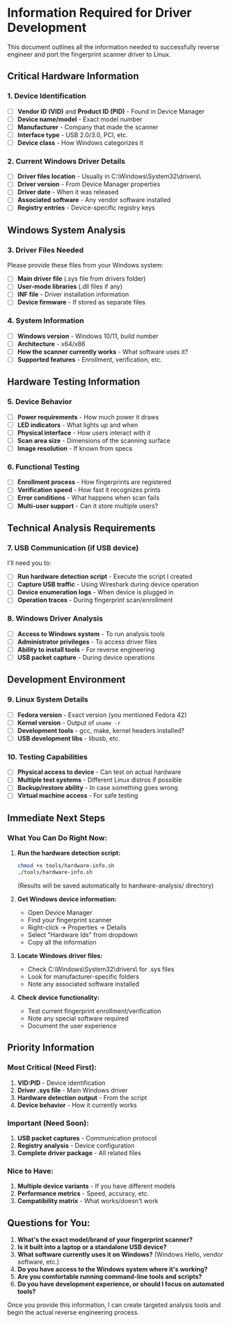 # Information Required for Driver Development

This document outlines all the information needed to successfully reverse engineer and port the fingerprint scanner driver to Linux.

## Critical Hardware Information

### 1. Device Identification
- [ ] **Vendor ID (VID)** and **Product ID (PID)** - Found in Device Manager
- [ ] **Device name/model** - Exact model number
- [ ] **Manufacturer** - Company that made the scanner
- [ ] **Interface type** - USB 2.0/3.0, PCI, etc.
- [ ] **Device class** - How Windows categorizes it

### 2. Current Windows Driver Details
- [ ] **Driver files location** - Usually in C:\Windows\System32\drivers\
- [ ] **Driver version** - From Device Manager properties
- [ ] **Driver date** - When it was released
- [ ] **Associated software** - Any vendor software installed
- [ ] **Registry entries** - Device-specific registry keys

## Windows System Analysis

### 3. Driver Files Needed
Please provide these files from your Windows system:
- [ ] **Main driver file** (.sys file from drivers folder)
- [ ] **User-mode libraries** (.dll files if any)
- [ ] **INF file** - Driver installation information
- [ ] **Device firmware** - If stored as separate files

### 4. System Information
- [ ] **Windows version** - Windows 10/11, build number
- [ ] **Architecture** - x64/x86
- [ ] **How the scanner currently works** - What software uses it?
- [ ] **Supported features** - Enrollment, verification, etc.

## Hardware Testing Information

### 5. Device Behavior
- [ ] **Power requirements** - How much power it draws
- [ ] **LED indicators** - What lights up and when
- [ ] **Physical interface** - How users interact with it
- [ ] **Scan area size** - Dimensions of the scanning surface
- [ ] **Image resolution** - If known from specs

### 6. Functional Testing
- [ ] **Enrollment process** - How fingerprints are registered
- [ ] **Verification speed** - How fast it recognizes prints
- [ ] **Error conditions** - What happens when scan fails
- [ ] **Multi-user support** - Can it store multiple users?

## Technical Analysis Requirements

### 7. USB Communication (if USB device)
I'll need you to:
- [ ] **Run hardware detection script** - Execute the script I created
- [ ] **Capture USB traffic** - Using Wireshark during device operation
- [ ] **Device enumeration logs** - When device is plugged in
- [ ] **Operation traces** - During fingerprint scan/enrollment

### 8. Windows Driver Analysis
- [ ] **Access to Windows system** - To run analysis tools
- [ ] **Administrator privileges** - To access driver files
- [ ] **Ability to install tools** - For reverse engineering
- [ ] **USB packet capture** - During device operations

## Development Environment

### 9. Linux System Details
- [ ] **Fedora version** - Exact version (you mentioned Fedora 42)
- [ ] **Kernel version** - Output of `uname -r`
- [ ] **Development tools** - gcc, make, kernel headers installed?
- [ ] **USB development libs** - libusb, etc.

### 10. Testing Capabilities
- [ ] **Physical access to device** - Can test on actual hardware
- [ ] **Multiple test systems** - Different Linux distros if possible
- [ ] **Backup/restore ability** - In case something goes wrong
- [ ] **Virtual machine access** - For safe testing

## Immediate Next Steps

### What You Can Do Right Now:

1. **Run the hardware detection script:**
   ```bash
   chmod +x tools/hardware-info.sh
   ./tools/hardware-info.sh
   ```
   (Results will be saved automatically to hardware-analysis/ directory)

2. **Get Windows device information:**
   - Open Device Manager
   - Find your fingerprint scanner
   - Right-click → Properties → Details
   - Select "Hardware Ids" from dropdown
   - Copy all the information

3. **Locate Windows driver files:**
   - Check C:\Windows\System32\drivers\ for .sys files
   - Look for manufacturer-specific folders
   - Note any associated software installed

4. **Check device functionality:**
   - Test current fingerprint enrollment/verification
   - Note any special software required
   - Document the user experience

## Priority Information

### Most Critical (Need First):
1. **VID:PID** - Device identification
2. **Driver .sys file** - Main Windows driver
3. **Hardware detection output** - From the script
4. **Device behavior** - How it currently works

### Important (Need Soon):
1. **USB packet captures** - Communication protocol
2. **Registry analysis** - Device configuration
3. **Complete driver package** - All related files

### Nice to Have:
1. **Multiple device variants** - If you have different models
2. **Performance metrics** - Speed, accuracy, etc.
3. **Compatibility matrix** - What works/doesn't work

## Questions for You:

1. **What's the exact model/brand of your fingerprint scanner?**
2. **Is it built into a laptop or a standalone USB device?**
3. **What software currently uses it on Windows?** (Windows Hello, vendor software, etc.)
4. **Do you have access to the Windows system where it's working?**
5. **Are you comfortable running command-line tools and scripts?**
6. **Do you have development experience, or should I focus on automated tools?**

Once you provide this information, I can create targeted analysis tools and begin the actual reverse engineering process.